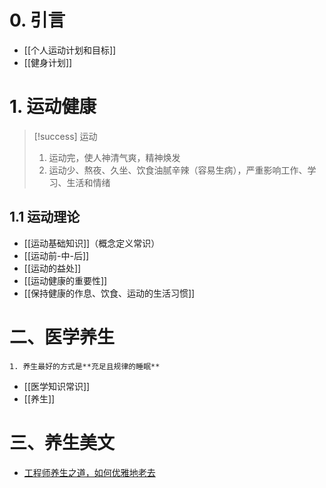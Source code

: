 # 0. 引言 
- [[个人运动计划和目标]]
- [[健身计划]]


# 1. 运动健康
> [!success] 运动
> 1. 运动完，使人神清气爽，精神焕发
> 2. 运动少、熬夜、久坐、饮食油腻辛辣（容易生病），严重影响工作、学习、生活和情绪
## 1.1 运动理论
-  [[运动基础知识]]（概念定义常识）
- [[运动前-中-后]]
- [[运动的益处]]
- [[运动健康的重要性]]
- [[保持健康的作息、饮食、运动的生活习惯]]
# 二、医学养生
```ad-info
1. 养生最好的方式是**充足且规律的睡眠**
```
- [[医学知识常识]]
- [[养生]]


# 三、养生美文
- [工程师养生之道，如何优雅地老去](https://mp.weixin.qq.com/s/zCz-aZK1hVW5duNuyLahuw)
